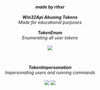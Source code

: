 <div align="center"><i><br><b>made by rthxr</b></i><br><br>
  <b><i>Win32Api Abusing Tokens</i></b><br>
  <i>Made for educational purposes</i>
  <br><br><i><b>TokenEnum</b><br>Enumerating all user tokens</i><br><br>
  <img src="https://i.imgur.com/31k6DII.png">

  <br><br><i><b>TokenImpersonation</b><br>Impersonating users and running commands</i><br><br>
  <img src="https://i.imgur.com/qUrGh21.png">
  <img src="https://i.imgur.com/ZXLsFrO.png">
</div>
